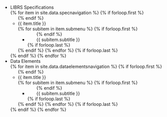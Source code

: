 <div id="accordion" style="min-width:300px">
    <ul>
        <li>
            <div>LIBRS Specifications</div>
                {% for item in site.data.specnavigation %}
                    {% if forloop.first %}<ul>{% endif %}
                    <li>
                        <div>{{ item.title }}</div>
                        {% for subitem in item.submenu %}
                            {% if forloop.first %}<ul style="padding-left:30px;text-indent: 2em;">{% endif %}
                                <li>
                                {{ subitem.subtitle }}
                                </li>
                                {% if forloop.last %}</ul>{% endif %}
                        {% endfor %}
                    {% if forloop.last %}</ul>{% endif %}
                {% endfor %}
                </li>
    <li>
            <div>Data Elements</div>
                {% for item in site.data.dataelementsnavigation %}
                    {% if forloop.first %}<ul>{% endif %}
                    <li>
                        <div>{{ item.title }}</div>
                        {% for subitem in item.submenu %}
                            {% if forloop.first %}<ul style="padding-left:30px;text-indent: 2em;">{% endif %}
                                <li>
                                {{ subitem.subtitle }}
                                </li>
                                {% if forloop.last %}</ul>{% endif %}
                        {% endfor %}
                    {% if forloop.last %}</ul>{% endif %}
                {% endfor %}
                </li>
            </ul>
        </li>
    </ul>
</div>